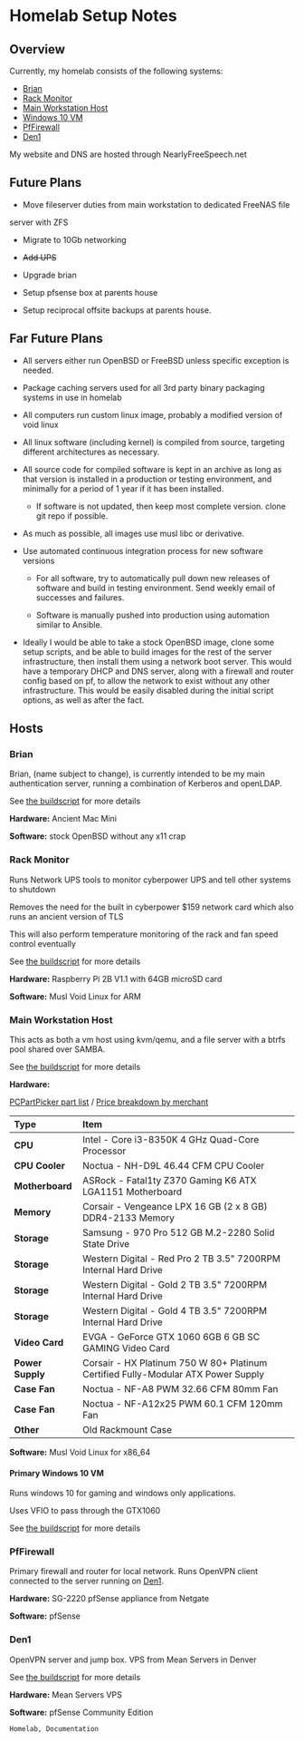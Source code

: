 <h1 id="top">Homelab Setup Notes</h1>


<h2 id="overview">Overview</h2>

Currently, my homelab consists of the following systems:

-   [Brian](#brian)
-   [Rack Monitor](#rack-monitor)
-   [Main Workstation Host](#ws-host)
-   [Windows 10 VM](#vm-win10)
-   [PfFirewall](#pffirewall)
-   [Den1](#den1)

My website and DNS are hosted through NearlyFreeSpeech.net

<h2 id="future-plans">Future Plans</h2>

-   Move fileserver duties from main workstation to dedicated FreeNAS file

server with ZFS

-   Migrate to 10Gb networking

-   <s>Add UPS</s>

-   Upgrade brian

-   Setup pfsense box at parents house

-   Setup reciprocal offsite backups at parents house.

<h2 id="far-future-plans">Far Future Plans</h2>

-   All servers either run OpenBSD or FreeBSD unless specific exception is
needed.

-   Package caching servers used for all 3rd party binary packaging systems in
use in homelab

-   All computers run custom linux image, probably a modified version of void
linux

-   All linux software (including kernel) is compiled from source, targeting
different architectures as necessary.

-   All source code for compiled software is kept in an archive as long as that
version is installed in a production or testing environment, and minimally for
a period of 1 year if it has been installed.

    -   If software is not updated, then keep most complete version. clone git
		repo if possible.

-   As much as possible, all images use musl libc or derivative.

-   Use automated continuous integration process for new software versions

    -   For all software, try to automatically pull down new releases of
		software and build in testing environment. Send weekly email of successes
		and failures.

    -   Software is manually pushed into production using automation similar to
		Ansible.

-   Ideally I would be able to take a stock OpenBSD image, clone some setup
scripts, and be able to build images for the rest of the server infrastructure,
then install them using a network boot server. This would have a temporary DHCP
and DNS server, along with a firewall and router config based on pf, to allow
the network to exist without any other infrastructure. This would be easily
disabled during the initial script options, as well as after the fact.

<h2 id="hosts">Hosts</h2>

<h3 id="brian">Brian</h3>

Brian, (name subject to change), is currently intended to be my main
authentication server, running a combination of Kerberos and openLDAP.

See [the buildscript]() for more details

**Hardware:** Ancient Mac Mini

**Software:** stock OpenBSD without any x11 crap

<h3 id="rack-monitor">Rack Monitor</h3>

Runs Network UPS tools to monitor cyberpower UPS and tell other systems to shutdown

Removes the need for the built in cyberpower $159 network card which also runs an ancient version of TLS

This will also perform temperature monitoring of the rack and fan speed control eventually

See [the buildscript]() for more details

**Hardware:** Raspberry Pi 2B V1.1 with 64GB microSD card

**Software:** Musl Void Linux for ARM

<h3 id="ws-host">Main Workstation Host</h3>

This acts as both a vm host using kvm/qemu, and a file server with a btrfs pool
shared over SAMBA.

See [the buildscript]() for more details

**Hardware:**

[PCPartPicker part list](https://pcpartpicker.com/list/zpwFbX) / [Price breakdown by merchant](https://pcpartpicker.com/list/zpwFbX/by_merchant/)

|Type|Item|
|:--------|:------------------------------------------------------------------|
| **CPU** |Intel - Core i3-8350K 4 GHz Quad-Core Processor|
| **CPU Cooler** |Noctua - NH-D9L 46.44 CFM CPU Cooler|
| **Motherboard** |ASRock - Fatal1ty Z370 Gaming K6 ATX LGA1151 Motherboard|
| **Memory** |Corsair - Vengeance LPX 16 GB (2 x 8 GB) DDR4-2133 Memory|
| **Storage** |Samsung - 970 Pro 512 GB M.2-2280 Solid State Drive|
| **Storage** |Western Digital - Red Pro 2 TB 3.5" 7200RPM Internal Hard Drive|
| **Storage** |Western Digital - Gold 2 TB 3.5" 7200RPM Internal Hard Drive|
| **Storage** |Western Digital - Gold 4 TB 3.5" 7200RPM Internal Hard Drive|
| **Video Card** |EVGA - GeForce GTX 1060 6GB 6 GB SC GAMING Video Card|
| **Power Supply** |Corsair - HX Platinum 750 W 80+ Platinum Certified Fully-Modular ATX Power Supply|
| **Case Fan** |Noctua - NF-A8 PWM 32.66 CFM 80mm Fan|
| **Case Fan** |Noctua - NF-A12x25 PWM 60.1 CFM 120mm Fan|
| **Other** |Old Rackmount Case|


**Software:** Musl Void Linux for x86\_64

<h4 id="vm-win10">Primary Windows 10 VM</h4>

Runs windows 10 for gaming and windows only applications.

Uses VFIO to pass through the GTX1060

See [the buildscript]() for more details

<h3 id="pffirewall">PfFirewall</h3>

Primary firewall and router for local network. Runs OpenVPN client connected to
the server running on [Den1](#den1).

**Hardware:** SG-2220 pfSense appliance from Netgate

**Software:** pfSense

<h3 id="den1">Den1</h3>

OpenVPN server and jump box. VPS from Mean Servers in Denver

See [the buildscript]() for more details

**Hardware:** Mean Servers VPS

**Software:** pfSense Community Edition

```tags
Homelab, Documentation
```

